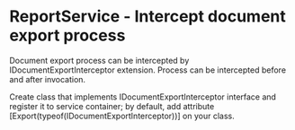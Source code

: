 # ReportService - Intercept document export process


<p>Document export process can be intercepted by IDocumentExportInterceptor extension. Process can be intercepted before and after invocation.</p><p>Create class that implements IDocumentExportInterceptor interface and register it to service container; by default, add attribute [Export(typeof(IDocumentExportInterceptor))] on your class.</p>

<br/>


